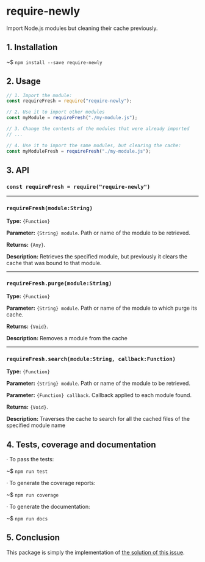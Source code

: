  


# require-newly

Import Node.js modules but cleaning their cache previously.

## 1. Installation

~$ `npm install --save require-newly`

## 2. Usage

```js
// 1. Import the module:
const requireFresh = require("require-newly");

// 2. Use it to import other modules
const myModule = requireFresh("./my-module.js");

// 3. Change the contents of the modules that were already imported
// ...

// 4. Use it to import the same modules, but clearing the cache:
const myModuleFresh = requireFresh("./my-module.js");
```

## 3. API

### `const requireFresh = require("require-newly")`

----

### `requireFresh(module:String)`


**Type:** `{Function}`

**Parameter:** `{String} module`. Path or name of the module to be retrieved.

**Returns:** `{Any}`.

**Description:** Retrieves the specified module, but previously it clears the cache that was bound to that module.




 


----

### `requireFresh.purge(module:String)`


**Type:** `{Function}`

**Parameter:** `{String} module`. Path or name of the module to which purge its cache.

**Returns:** `{Void}`.

**Description:** Removes a module from the cache



 


----

### `requireFresh.search(module:String, callback:Function)`


**Type:** `{Function}`

**Parameter:** `{String} module`. Path or name of the module to be retrieved.

**Parameter:** `{Function} callback`. Callback applied to each module found.

**Returns:** `{Void}`.

**Description:** Traverses the cache to search for all the cached files of the specified module name



 


## 4. Tests, coverage and documentation

· To pass the tests:

~$ `npm run test`

· To generate the coverage reports:

~$ `npm run coverage`

· To generate the documentation:

~$ `npm run docs`



## 5. Conclusion

This package is simply the implementation of [the solution of this issue](https://github.com/nodejs/node-v0.x-archive/issues/8266).





















